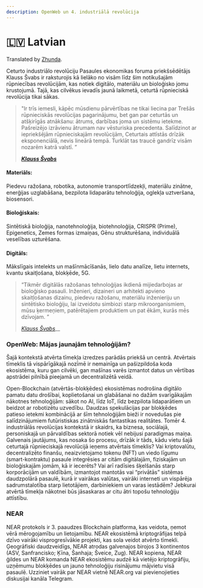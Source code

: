 ```yaml
---
description: OpenWeb un 4. industriālā revolūcija
---
```


# 🇱🇻 Latvian

Translated by [Zhunda](https://gov.near.org/u/Zhunda).&#x20;

Ceturto industriālo revolūciju Pasaules ekonomikas foruma priekšsēdētājs Klauss Švabs ir raksturojis kā lielāko no visām līdz šim notikušajām rūpniecības revolūcijām, kas notiek digitālo, materiālu un bioloģisko jomu krustojumā. Tajā, kas cilvēkus ievadīs jaunā laikmetā, ceturtā rūpnieciskā revolūcija tikai sākas.

> "Ir trīs iemesli, kāpēc mūsdienu pārvērtības ne tikai liecina par Trešās rūpnieciskās revolūcijas pagarinājumu, bet gan par ceturtās un atšķirīgās atnākšanu: ātrums, darbības joma un sistēmu ietekme. Pašreizējo izrāvienu ātrumam nav vēsturiska precedenta. Salīdzinot ar iepriekšējām rūpnieciskajām revolūcijām, Ceturtais attīstās drīzāk eksponenciālā, nevis lineārā tempā. Turklāt tas traucē gandrīz visām nozarēm katrā valstī. ”&#x20;
>
> __[_Klauss Švabs_](https://www.weforum.org/agenda/2016/01/the-fourth-industrial-revolution-what-it-means-and-how-to-respond/)__

#### Materiāls:&#x20;

Piedevu ražošana, robotika, autonomie transportlīdzekļi, materiālu zinātne, enerģijas uzglabāšana, bezpilota lidaparātu tehnoloģija, oglekļa uztveršana, biosensori.

#### Bioloģiskais:&#x20;

Sintētiskā bioloģija, nanotehnoloģija, biotehnoloģija, CRISPR (Prime), Epigenetics, Zemes formas izmaiņas, Gēnu strukturēšana, individuālā veselības uzturēšana.

#### Digitāls:&#x20;

Mākslīgais intelekts un mašīnmācīšanās, lielo datu analīze, lietu internets, kvantu skaitļošana, blokķēde, 5G.

> “Tikmēr digitālās ražošanas tehnoloģijas ikdienā mijiedarbojas ar bioloģisko pasauli. Inženieri, dizaineri un arhitekti apvieno skaitļošanas dizainu, piedevu ražošanu, materiālu inženieriju un sintētisko bioloģiju, lai izveidotu simbiozi starp mikroorganismiem, mūsu ķermeņiem, patērētajiem produktiem un pat ēkām, kurās mēs dzīvojam. ”
>
>
>
> [_Klauss Švabs_](https://www.weforum.org/agenda/2016/01/the-fourth-industrial-revolution-what-it-means-and-how-to-respond/)__

### OpenWeb: Mājas jaunajām tehnoloģijām?

Šajā kontekstā atvērta tīmekļa izredzes parādās priekšā un centrā. Atvērtais tīmeklis tā vispārīgākajā nozīmē ir nemainīga un pašizpildoša koda ekosistēma, kuru gan cilvēki, gan mašīnas varēs izmantot datus un vērtības apstrādei pilnībā pieejamā un decentralizētā veidā.

Open-Blockchain (atvērtās-blokķēdes) ekosistēmas nodrošina digitālo pamatu datu drošībai, koplietošanai un glabāšanai no dažām svarīgākajām nākotnes tehnoloģijām: sākot no AI, līdz IoT, līdz bezpilota lidaparātiem un beidzot ar robotizētu uzvedību. Daudzas spekulācijas par blokķēdes patieso ietekmi kombinācijā ar šīm tehnoloģijām bieži ir novedušas pie salīdzinājumiem futūristiskas zinātniskās fantastikas realitātes. Tomēr 4. industriālās revolūcijas kontekstā ir skaidrs, ka biznesa, sociālajā, personiskajā un pārvaldības sektorā notiek vēl nebijusi paradigmas maiņa. Galvenais jautājums, kas nosaka šo procesu, drīzāk ir tāds, kādu vietu šajā ceturtajā rūpnieciskajā revolūcijā ieņems atvērtais tīmeklis? Vai kriptovalūtu, decentralizēto finanšu, neaizvietojamo tokenu (NFT) un viedo līgumu (smart-kontraktu) pasaule integrēsies ar citām digitālajām, fiziskajām un bioloģiskajām jomām, kā ir iecerēts? Vai arī radīsies šķelšanās starp korporācijām un valdībām, izmantojot mantotās vai “privātās” sistēmas daudzpolārā pasaulē, kurā ir vairākas valūtas, vairāki interneti un vispārēja sadrumstalotība starp lietotājiem, darbiniekiem un varas iestādēm? Jebkurai atvērtā tīmekļa nākotnei būs jāsaskaras ar citu ātri topošu tehnoloģiju attīstību.

### NEAR&#x20;

NEAR protokols ir 3. paaudzes Blockchain platforma, kas veidota, ņemot vērā mērogojamību un lietojamību. NEAR ekosistēmā kriptogrāfijas telpā dzīvo vairāki visprogresīvākie projekti, kas sola veidot atvērto tīmekli. Ģeogrāfiski daudzveidīgs, NEAR atrodas galvenajos birojos 3 kontinentos (ASV, Sanfrancisko; Ķīna, Šanhaja; Šveice, Zug). NEAR kopiena, NEAR ģildes un NEAR komanda NEAR ekosistēmu audzē kā vietējo kriptogrāfiju, uzņēmumu blokķēdes un jauno tehnoloģiju risinājumu mājvietu visā pasaulē. Uzziniet vairāk par NEAR vietnē NEAR.org vai pievienojieties diskusijai kanāla Telegram.

